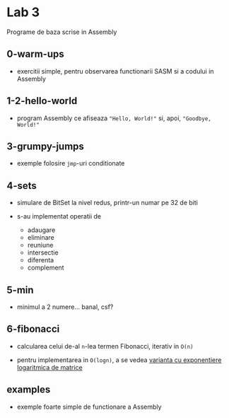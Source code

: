 # Lab 3

Programe de baza scrise in Assembly

## 0-warm-ups

- exercitii simple, pentru observarea functionarii SASM si a codului in Assembly

## 1-2-hello-world

- program Assembly ce afiseaza ```"Hello, World!"``` si, apoi, ```"Goodbye, World!"```

## 3-grumpy-jumps

- exemple folosire ```jmp```-uri conditionate

## 4-sets

- simulare de BitSet la nivel redus, printr-un numar pe 32 de biti

- s-au implementat operatii de 
	- adaugare
	- eliminare
	- reuniune
	- intersectie
	- diferenta
	- complement

## 5-min

- minimul a 2 numere... banal, csf?

## 6-fibonacci

- calcularea celui de-al ```n```-lea termen Fibonacci, iterativ in ```O(n)```

- pentru implementarea in ```O(logn)```, a se vedea [varianta cu exponentiere logaritmica de matrice](https://github.com/teodutu/IOCLA/blob/master/Snippets/fibonacci_lgput.asm)

## examples

- exemple foarte simple de functionare a Assembly
